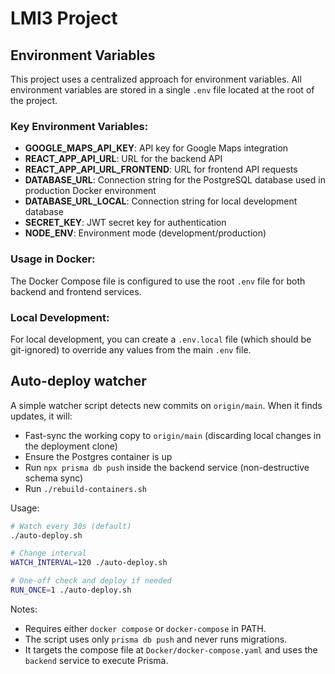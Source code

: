 # LMI3 Project

## Environment Variables

This project uses a centralized approach for environment variables. All environment variables are stored in a single `.env` file located at the root of the project.

### Key Environment Variables:

- **GOOGLE_MAPS_API_KEY**: API key for Google Maps integration
- **REACT_APP_API_URL**: URL for the backend API
- **REACT_APP_API_URL_FRONTEND**: URL for frontend API requests
- **DATABASE_URL**: Connection string for the PostgreSQL database used in production Docker environment
- **DATABASE_URL_LOCAL**: Connection string for local development database
- **SECRET_KEY**: JWT secret key for authentication
- **NODE_ENV**: Environment mode (development/production)

### Usage in Docker:

The Docker Compose file is configured to use the root `.env` file for both backend and frontend services.

### Local Development:

For local development, you can create a `.env.local` file (which should be git-ignored) to override any values from the main `.env` file.

## Auto-deploy watcher

A simple watcher script detects new commits on `origin/main`. When it finds updates, it will:

- Fast-sync the working copy to `origin/main` (discarding local changes in the deployment clone)
- Ensure the Postgres container is up
- Run `npx prisma db push` inside the backend service (non-destructive schema sync)
- Run `./rebuild-containers.sh`

Usage:

```bash
# Watch every 30s (default)
./auto-deploy.sh

# Change interval
WATCH_INTERVAL=120 ./auto-deploy.sh

# One-off check and deploy if needed
RUN_ONCE=1 ./auto-deploy.sh
```

Notes:

- Requires either `docker compose` or `docker-compose` in PATH.
- The script uses only `prisma db push` and never runs migrations.
- It targets the compose file at `Docker/docker-compose.yaml` and uses the `backend` service to execute Prisma.

